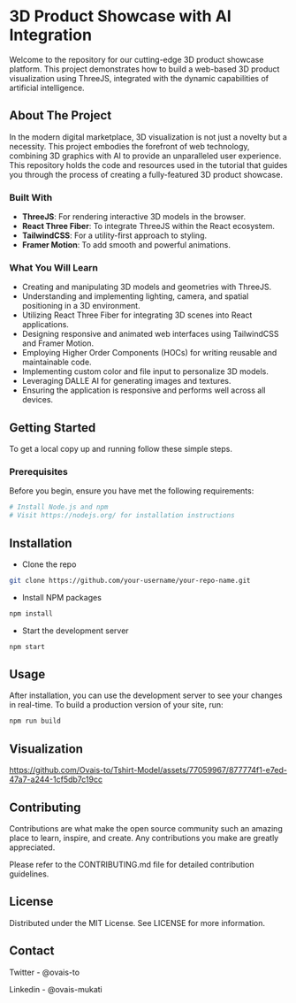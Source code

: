 # 3D Product Showcase with AI Integration

Welcome to the repository for our cutting-edge 3D product showcase platform. This project demonstrates how to build a web-based 3D product visualization using ThreeJS, integrated with the dynamic capabilities of artificial intelligence.

## About The Project

In the modern digital marketplace, 3D visualization is not just a novelty but a necessity. This project embodies the forefront of web technology, combining 3D graphics with AI to provide an unparalleled user experience. This repository holds the code and resources used in the tutorial that guides you through the process of creating a fully-featured 3D product showcase.

### Built With

- **ThreeJS**: For rendering interactive 3D models in the browser.
- **React Three Fiber**: To integrate ThreeJS within the React ecosystem.
- **TailwindCSS**: For a utility-first approach to styling.
- **Framer Motion**: To add smooth and powerful animations.

### What You Will Learn

- Creating and manipulating 3D models and geometries with ThreeJS.
- Understanding and implementing lighting, camera, and spatial positioning in a 3D environment.
- Utilizing React Three Fiber for integrating 3D scenes into React applications.
- Designing responsive and animated web interfaces using TailwindCSS and Framer Motion.
- Employing Higher Order Components (HOCs) for writing reusable and maintainable code.
- Implementing custom color and file input to personalize 3D models.
- Leveraging DALLE AI for generating images and textures.
- Ensuring the application is responsive and performs well across all devices.

## Getting Started

To get a local copy up and running follow these simple steps.

### Prerequisites

Before you begin, ensure you have met the following requirements:

```bash
# Install Node.js and npm
# Visit https://nodejs.org/ for installation instructions
```

## Installation

- Clone the repo
```bash
git clone https://github.com/your-username/your-repo-name.git
```

- Install NPM packages
```bash
npm install
```

- Start the development server
```bash
npm start
```

## Usage

After installation, you can use the development server to see your changes in real-time. To build a production version of your site, run:

```bash
npm run build
```

## Visualization



https://github.com/Ovais-to/Tshirt-Model/assets/77059967/877774f1-e7ed-47a7-a244-1cf5db7c19cc



## Contributing
Contributions are what make the open source community such an amazing place to learn, inspire, and create. Any contributions you make are greatly appreciated.

Please refer to the CONTRIBUTING.md file for detailed contribution guidelines.

## License
Distributed under the MIT License. See LICENSE for more information.

## Contact
Twitter - @ovais-to

Linkedin - @ovais-mukati
